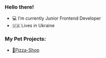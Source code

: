 ### Hello there!
- 💻 I’m currently Junior Frontend Developer
- 🇺🇦 Lives in Ukraine
### My Pet Projects:
- [🍕Pizza-Shop](https://pryshchenko.github.io/pizza-shop/)

